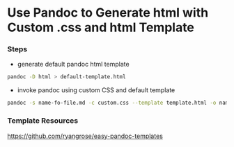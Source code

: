 # Use Pandoc to Generate html with Custom .css and html Template

### Steps

- generate default pandoc html template

```bash
pandoc -D html > default-template.html
```

- invoke pandoc using custom CSS and default template

```bash
pandoc -s name-fo-file.md -c custom.css --template template.html -o name-of-fileE.html
```


### Template Resources

https://github.com/ryangrose/easy-pandoc-templates
